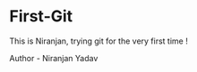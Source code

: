 # First-Git
This is Niranjan, trying git for the very first time ! 
<p>
Author - Niranjan Yadav
</p>
